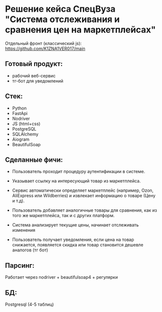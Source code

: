 # Решение кейса СпецВуза "Система отслеживания и сравнения цен на маркетплейсах"

Отдельный фронт (классический js): https://github.com/K1ZNA1VER017/main

## Готовый продукт:
* рабочий веб-сервис
* тг-бот для уведомлений

## Стек: 
* Python
* FastApi
* Nodriver
* JS (html+css)
* PostgreSQL
* SQLAlchemy
* Aiogram
* BeautifulSoap


## Сделанные фичи: 
* Пользователь проходит процедуру аутентификации в системе.

* Указывает ссылку на интересующий товар из маркетплейса.

* Сервис автоматически определяет маркетплейс (например, Ozon, AliExpress или Wildberries) и извлекает информацию о товаре (Цену и т.д).

* Пользователь добавляет аналогичные товары для сравнения, как из того же маркетплейса, так и с других платформ.

* Система анализирует текущие цены, начинает отслеживать изменения

* Пользователь получает уведомления, если цена на товар снижается, появляется скидка или товар становится дешевле аналогов (тг бот)


## Парсинг:
Работает через nodriver + beautifulsoap4 + регулярки

## БД: 
Postgresql (4-5 таблиц)
